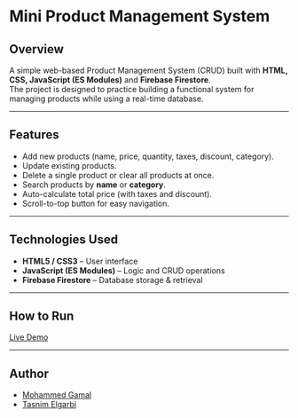 # Mini Product Management System

## Overview
A simple web-based Product Management System (CRUD) built with **HTML, CSS, JavaScript (ES Modules)** and **Firebase Firestore**.  
The project is designed to practice building a functional system for managing products while using a real-time database.

---

## Features
- Add new products (name, price, quantity, taxes, discount, category).  
- Update existing products.  
- Delete a single product or clear all products at once.  
- Search products by **name** or **category**.  
- Auto-calculate total price (with taxes and discount).  
- Scroll-to-top button for easy navigation.  

---

## Technologies Used
- **HTML5 / CSS3** – User interface  
- **JavaScript (ES Modules)** – Logic and CRUD operations  
- **Firebase Firestore** – Database storage & retrieval  

---

## How to Run
[Live Demo](https://productmanagement-system.netlify.app/)

---

## Author

- [Mohammed Gamal](https://github.com/mohammed-gamal-abdelmeged)
- [Tasnim Elgarbi](https://github.com/tasnimelgarbi)  

